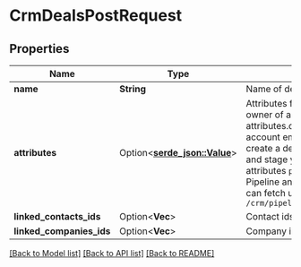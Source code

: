 # CrmDealsPostRequest

## Properties

Name | Type | Description | Notes
------------ | ------------- | ------------- | -------------
**name** | **String** | Name of deal | 
**attributes** | Option<[**serde_json::Value**](.md)> | Attributes for deal creation  To assign owner of a Deal you can send attributes.deal_owner and utilize the account email or ID.  If you want to create a deal on a specific pipeline and stage you can use the following attributes `pipeline` and `deal_stage`.  Pipeline and deal_stage are ids you can fetch using this endpoint `/crm/pipeline/details/{pipelineID}`  | [optional]
**linked_contacts_ids** | Option<**Vec<i64>**> | Contact ids to be linked with deal | [optional]
**linked_companies_ids** | Option<**Vec<String>**> | Company ids to be linked with deal | [optional]

[[Back to Model list]](../README.md#documentation-for-models) [[Back to API list]](../README.md#documentation-for-api-endpoints) [[Back to README]](../README.md)


